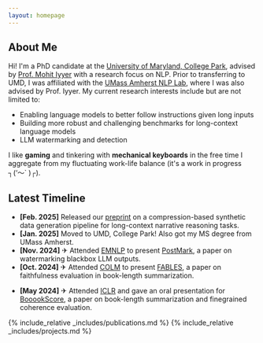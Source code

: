 ```yaml
---
layout: homepage
---
```


## About Me

Hi! I'm a PhD candidate at the <a href='http://www.cs.umd.edu/'>University of Maryland, College Park</a>, advised by <a href='https://people.cs.umass.edu/~miyyer/'>Prof. Mohit Iyyer</a> with a research focus on NLP. Prior to transferring to UMD, I was affiliated with the <a href='https://nlp.cs.umass.edu/'>UMass Amherst NLP Lab</a>, where I was also advised by Prof. Iyyer. My current research interests include but are not limited to:

- Enabling language models to better follow instructions given long inputs
- Building more robust and challenging benchmarks for long-context language models
- LLM watermarking and detection

I like **gaming** and tinkering with **mechanical keyboards** in the free time I aggregate from my fluctuating work-life balance (it's a work in progress ┐(‘～` )┌).

## Latest Timeline

- **[Feb. 2025]** Released our [preprint](https://arxiv.org/pdf/2502.14854) on a compression-based synthetic data generation pipeline for long-context narrative reasoning tasks.
- **[Jan. 2025]** Moved to UMD, College Park! Also got my MS degree from UMass Amherst.
- **[Nov. 2024]** ✈ Attended [EMNLP](https://2024.emnlp.org/) to present [PostMark](https://arxiv.org/pdf/2406.14517), a paper on watermarking blackbox LLM outputs.
- **[Oct. 2024]** ✈ Attended [COLM](https://2024.colmweb.org/) to present [FABLES](https://openreview.net/pdf?id=YfHxQSoaWU), a paper on faithfulness evaluation in book-length summarization.
<!-- - **[Sep. 2024]** [PostMark](https://arxiv.org/pdf/2406.14517) paper on watermarking blackbox LLM outputs is accepted into [EMNLP](https://2024.emnlp.org/) main conference. -->
<!-- - **[Jul. 2024]** [FABLES](https://openreview.net/pdf?id=YfHxQSoaWU) paper on faithfulness evaluation in book-length summarization is accepted into [COLM](https://colmweb.org/). -->
<!-- - **[Jun. 2024]** Our [preprint](https://arxiv.org/pdf/2406.14517) on watermarking blackbox LLM outputs is out. -->
- **[May 2024]** ✈ Attended [ICLR](https://iclr.cc/Conferences/2024) and gave an oral presentation for [BooookScore](https://openreview.net/pdf?id=7Ttk3RzDeu), a paper on book-length summarization and finegrained coherence evaluation.
<!-- - **[Apr. 2024]** Our [preprint](https://arxiv.org/pdf/2404.01261) on faithfulness evaluation in book-length summarization is out. -->
<!-- - **[Apr. 2024]** [BooookScore](https://github.com/lilakk/BooookScore) is now available as a Python package. -->
<!-- - **[Feb. 2024]** [BooookScore](https://openreview.net/pdf?id=7Ttk3RzDeu) paper on book-length summarization is accepted to [ICLR](https://iclr.cc/Conferences/2024) for oral presentation. -->
<!-- - **[Oct. 2022]** [RankGen](https://arxiv.org/pdf/2205.09726.pdf) paper accepted into EMNLP 2022 main conference. -->
<!-- - **[Sep. 2022]** Started my PhD! -->
<!-- - **[Feb. 2022]** [ReLiC](https://arxiv.org/pdf/2203.10053.pdf) paper accepted into ACL 2022 conference. -->

{% include_relative _includes/publications.md %}
{% include_relative _includes/projects.md %}

<!-- {% include_relative _includes/services.md %} -->
